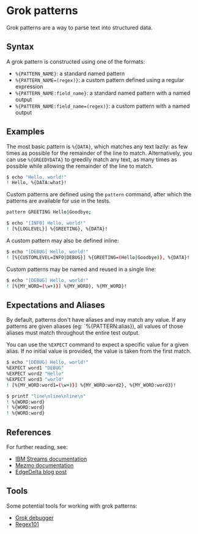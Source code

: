 # Grok patterns

Grok patterns are a way to parse text into structured data.

## Syntax

A grok pattern is constructed using one of the formats:

- `%{PATTERN_NAME}`: a standard named pattern
- `%{PATTERN_NAME=(regex)}`: a custom pattern defined using a regular expression
- `%{PATTERN_NAME:field_name}`: a standard named pattern with a named output
- `%{PATTERN_NAME:field_name=(regex)}`: a custom pattern with a named output

## Examples

The most basic pattern is `%{DATA}`, which matches any text lazily: as few times
as possible for the remainder of the line to match. Alternatively, you can use
`%{GREEDYDATA}` to greedily match any text, as many times as possible while
allowing the remainder of the line to match.

```bash session
$ echo "Hello, world!"
! Hello, %{DATA:what}!
```

Custom patterns are defined using the `pattern` command, after which the patterns
are available for use in the tests.

```bash session
pattern GREETING Hello|Goodbye;

$ echo "[INFO] Hello, world!"
! [%{LOGLEVEL}] %{GREETING}, %{DATA}!
```

A custom pattern may also be defined inline:

```bash session
$ echo "[DEBUG] Hello, world!"
! [%{CUSTOMLEVEL=INFO|DEBUG}] %{GREETING=(Hello|Goodbye)}, %{DATA}!
```

Custom patterns may be named and reused in a single line:

```bash session
$ echo "[DEBUG] Hello, world!"
! [%{MY_WORD=(\w+)}] %{MY_WORD}, %{MY_WORD}!
```

## Expectations and Aliases

By default, patterns don't have aliases and may match any value. If any patterns
are given aliases (eg: `%{PATTERN:alias}), all values of those aliases must
match throughout the entire test output.

You can use the `%EXPECT` command to expect a specific value for a given alias.
If no initial value is provided, the value is taken from the first match.

```bash session
$ echo "[DEBUG] Hello, world!"
%EXPECT word1 "DEBUG"
%EXPECT word2 "Hello"
%EXPECT word3 "world"
! [%{MY_WORD:word1=(\w+)}] %{MY_WORD:word2}, %{MY_WORD:word3}!
```

```bash session
$ printf "line\nline\nline\n"
! %{WORD:word}
! %{WORD:word}
! %{WORD:word}
```

## References

For further reading, see:

- [IBM Streams documentation](https://www.ibm.com/docs/en/streamsets/6.x?topic=guide-grok-patterns)
- [Mezmo documentation](https://docs.mezmo.com/telemetry-pipelines/using-grok-to-parse)
- [EdgeDelta blog post](https://edgedelta.com/company/blog/what-are-grok-patterns/)

## Tools

Some potential tools for working with grok patterns:

- [Grok debugger](https://grokdebugger.com/)
- [Regex101](https://regex101.com/)
